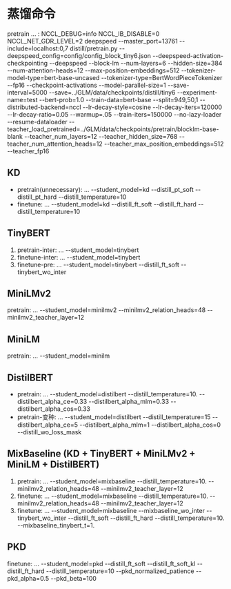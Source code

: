 # 蒸馏命令
pretrain ... : NCCL_DEBUG=info NCCL_IB_DISABLE=0 NCCL_NET_GDR_LEVEL=2 deepspeed --master_port=13761 --include=localhost:0,7 distill/pretrain.py --deepspeed_config=config/config_block_tiny6.json --deepspeed-activation-checkpointing --deepspeed --block-lm --num-layers=6 --hidden-size=384 --num-attention-heads=12 --max-position-embeddings=512 --tokenizer-model-type=bert-base-uncased --tokenizer-type=BertWordPieceTokenizer --fp16 --checkpoint-activations --model-parallel-size=1 --save-interval=5000 --save=../GLM/data/checkpoints/distill/tiny6 --experiment-name=test --bert-prob=1.0 --train-data=bert-base --split=949,50,1 --distributed-backend=nccl --lr-decay-style=cosine --lr-decay-iters=120000 --lr-decay-ratio=0.05 --warmup=.05 --train-iters=150000 --no-lazy-loader --resume-dataloader --teacher_load_pretrained=../GLM/data/checkpoints/pretrain/blocklm-base-blank --teacher_num_layers=12 --teacher_hidden_size=768 --teacher_num_attention_heads=12 --teacher_max_position_embeddings=512 --teacher_fp16

## KD
- pretrain(unnecessary): ... --student_model=kd --distill_pt_soft --distill_pt_hard --distill_temperature=10
- finetune: ... --student_model=kd --distill_ft_soft --distill_ft_hard --distill_temperature=10

## TinyBERT
1. pretrain-inter: ... --student_model=tinybert
2. finetune-inter: ... --student_model=tinybert
3. finetune-pre: ... --student_model=tinybert --distill_ft_soft --tinybert_wo_inter

## MiniLMv2
pretrain: ... --student_model=minilmv2 --minilmv2_relation_heads=48 --minilmv2_teacher_layer=12

## MiniLM
pretrain: ... --student_model=minilm

## DistilBERT
- pretrain: ... --student_model=distilbert --distill_temperature=10. --distilbert_alpha_ce=0.33 --distilbert_alpha_mlm=0.33 --distilbert_alpha_cos=0.33
- pretrain-变种: ... --student_model=distilbert --distill_temperature=15 --distilbert_alpha_ce=5 --distilbert_alpha_mlm=1 --distilbert_alpha_cos=0 --distill_wo_loss_mask

## MixBaseline (KD + TinyBERT + MiniLMv2 + MiniLM + DistilBERT)
1. pretrain: ... --student_model=mixbaseline --distill_temperature=10. --minilmv2_relation_heads=48 --minilmv2_teacher_layer=12
2. finetune: ... --student_model=mixbaseline --distill_temperature=10. --minilmv2_relation_heads=48 --minilmv2_teacher_layer=12
3. finetune: ... --student_model=mixbaseline --mixbaseline_wo_inter --tinybert_wo_inter --distill_ft_soft --distill_ft_hard --distill_temperature=10. --mixbaseline_tinybert_t=1.

## PKD
finetune: ... --student_model=pkd --distill_ft_soft --distill_ft_soft_kl --distill_ft_hard --distill_temperature=10 --pkd_normalized_patience --pkd_alpha=0.5 --pkd_beta=100
